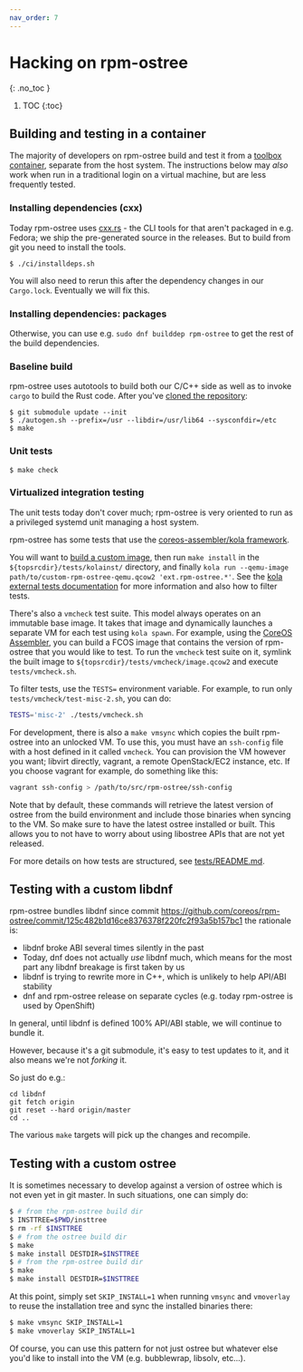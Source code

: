 ```yaml
---
nav_order: 7
---
```


# Hacking on rpm-ostree
{: .no_toc }

1. TOC
{:toc}

## Building and testing in a container

The majority of developers on rpm-ostree build and test it
from a [toolbox container](https://github.com/containers/toolbox), separate from the host system.
The instructions below may *also* work when run in a traditional
login on a virtual machine, but are less frequently tested.

### Installing dependencies (cxx)

Today rpm-ostree uses [cxx.rs](https://cxx.rs/) - the CLI tools for
that aren't packaged in e.g. Fedora; we ship the pre-generated
source in the releases.  But to build from git you need to install the
tools.

```
$ ./ci/installdeps.sh
```

You will also need to rerun this after the dependency changes in our
`Cargo.lock`.  Eventually we will fix this.

### Installing dependencies: packages

Otherwise, you can use e.g. `sudo dnf builddep rpm-ostree` to get
the rest of the build dependencies.

### Baseline build

rpm-ostree uses autotools to build both our C/C++ side as well
as to invoke `cargo` to build the Rust code.  After you've
[cloned the repository](https://docs.github.com/en/github/creating-cloning-and-archiving-repositories/cloning-a-repository):

```
$ git submodule update --init
$ ./autogen.sh --prefix=/usr --libdir=/usr/lib64 --sysconfdir=/etc
$ make
```

### Unit tests

```
$ make check
```

### Virtualized integration testing

The unit tests today don't cover much; rpm-ostree is very oriented to run as a privileged systemd unit managing a host system.

rpm-ostree has some tests that use the [coreos-assembler/kola framework](https://coreos.github.io/coreos-assembler/kola/external-tests/).

You will want to [build a custom image](https://coreos.github.io/coreos-assembler/working/#using-overrides), then run `make install` in the `${topsrcdir}/tests/kolainst/` directory, and finally `kola run --qemu-image path/to/custom-rpm-ostree-qemu.qcow2 'ext.rpm-ostree.*'`. See the [kola external tests documentation](https://coreos.github.io/coreos-assembler/kola/external-tests/#using-kola-run-with-externally-defined-tests) for more information and also how to filter tests.

There's also a `vmcheck` test suite. This model always operates on an immutable base image. It takes that image and dynamically launches a separate VM for each test using `kola spawn`. For example, using the [CoreOS Assembler](https://coreos.github.io/coreos-assembler/building-fcos/), you can build a FCOS image that contains the version of rpm-ostree that you would like to test. To run the `vmcheck` test suite on it, symlink the built image to `${topsrcdir}/tests/vmcheck/image.qcow2` and execute `tests/vmcheck.sh`. 

To filter tests, use the `TESTS=` environment variable. For example, to run only `tests/vmcheck/test-misc-2.sh`, you can do:

```sh
TESTS='misc-2' ./tests/vmcheck.sh
```

For development, there is also a `make vmsync` which copies the built rpm-ostree
into an unlocked VM. To use this, you must have an `ssh-config` file with a host
defined in it called `vmcheck`. You can provision the VM however you want;
libvirt directly, vagrant, a remote OpenStack/EC2 instance, etc.  If you choose
vagrant for example, do something like this:

```sh
vagrant ssh-config > /path/to/src/rpm-ostree/ssh-config
```

Note that by default, these commands will retrieve the latest version of ostree
from the build environment and include those binaries when syncing to the VM.
So make sure to have the latest ostree installed or built. This allows you to
not have to worry about using libostree APIs that are not yet released.

For more details on how tests are structured, see [tests/README.md](tests/README.md).

## Testing with a custom libdnf

rpm-ostree bundles libdnf since commit https://github.com/coreos/rpm-ostree/commit/125c482b1d16ce8376378f220fc2f93a5b157bc1
the rationale is:

 - libdnf broke ABI several times silently in the past
 - Today, dnf does not actually *use* libdnf much, which means
   for the most part any libdnf breakage is first taken by us
 - libdnf is trying to rewrite more in C++, which is unlikely to help
   API/ABI stability
 - dnf and rpm-ostree release on separate cycles (e.g. today rpm-ostree
   is used by OpenShift)

In general, until libdnf is defined 100% API/ABI stable, we will
continue to bundle it.

However, because it's a git submodule, it's easy to test updates
to it, and it also means we're not *forking* it.

So just do e.g.:
```
cd libdnf
git fetch origin
git reset --hard origin/master
cd ..
```

The various `make` targets will pick up the changes and recompile.

## Testing with a custom ostree

It is sometimes necessary to develop against a version of ostree which is not
even yet in git master. In such situations, one can simply do:

```sh
$ # from the rpm-ostree build dir
$ INSTTREE=$PWD/insttree
$ rm -rf $INSTTREE
$ # from the ostree build dir
$ make
$ make install DESTDIR=$INSTTREE
$ # from the rpm-ostree build dir
$ make
$ make install DESTDIR=$INSTTREE
```

At this point, simply set `SKIP_INSTALL=1` when running `vmsync` and `vmoverlay`
to reuse the installation tree and sync the installed binaries there:

```sh
$ make vmsync SKIP_INSTALL=1
$ make vmoverlay SKIP_INSTALL=1
```

Of course, you can use this pattern for not just ostree but whatever else you'd
like to install into the VM (e.g. bubblewrap, libsolv, etc...).
